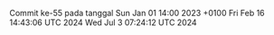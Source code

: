Commit ke-55 pada tanggal Sun Jan 01 14:00 2023 +0100
Fri Feb 16 14:43:06 UTC 2024
Wed Jul  3 07:24:12 UTC 2024
